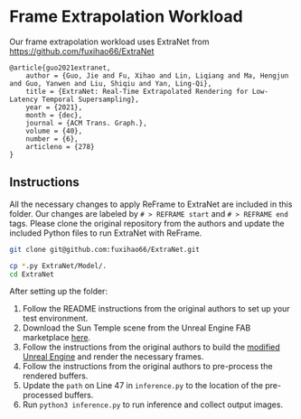 # Frame Extrapolation Workload 

Our frame extrapolation workload uses ExtraNet from https://github.com/fuxihao66/ExtraNet

```
@article{guo2021extranet,
    author = {Guo, Jie and Fu, Xihao and Lin, Liqiang and Ma, Hengjun and Guo, Yanwen and Liu, Shiqiu and Yan, Ling-Qi},
    title = {ExtraNet: Real-Time Extrapolated Rendering for Low-Latency Temporal Supersampling},
    year = {2021},
    month = {dec},
    journal = {ACM Trans. Graph.},
    volume = {40},
    number = {6},
    articleno = {278}
}
```

## Instructions
All the necessary changes to apply ReFrame to ExtraNet are included in this folder. 
Our changes are labeled by `# > REFRAME start` and `# > REFRAME end` tags.
Please clone the original repository from the authors and update the included Python files to run ExtraNet with ReFrame. 

```bash
git clone git@github.com:fuxihao66/ExtraNet.git

cp *.py ExtraNet/Model/.
cd ExtraNet
```

After setting up the folder:

1. Follow the README instructions from the original authors to set up your test environment. 
2. Download the Sun Temple scene from the Unreal Engine FAB marketplace [here](https://fab.com/s/2d678819f47f).
3. Follow the instructions from the original authors to build the [modified Unreal Engine](https://github.com/fuxihao66/UnrealEngine/tree/5.1) and render the necessary frames.
4. Follow the instructions from the original authors to pre-process the rendered buffers.
5. Update the `path` on Line 47 in `inference.py` to the location of the pre-processed buffers. 
6. Run `python3 inference.py` to run inference and collect output images.